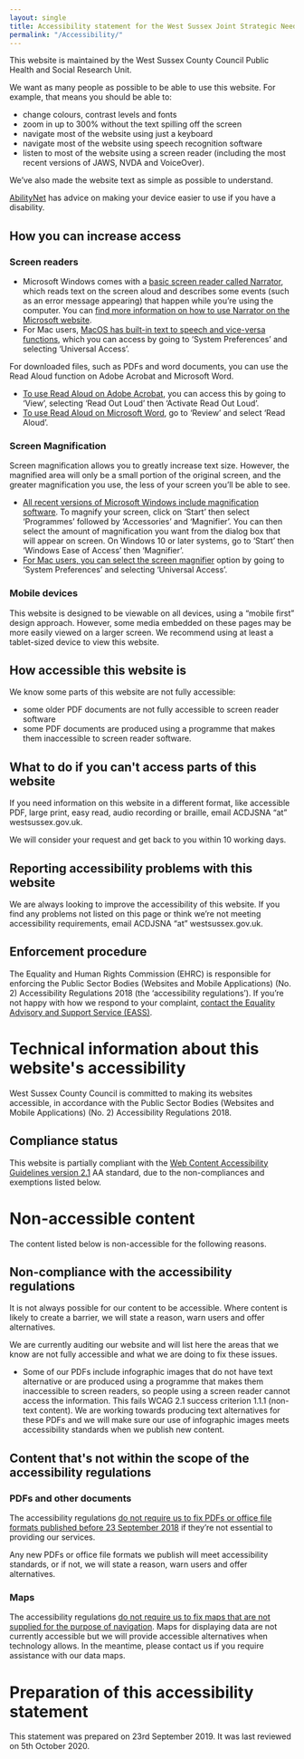 ```yaml
---
layout: single
title: Accessibility statement for the West Sussex Joint Strategic Needs Assessment (JSNA) website. 
permalink: "/Accessibility/"
---
```


This website is maintained by the West Sussex County Council Public Health and Social Research Unit. 

We want as many people as possible to be able to use this website. For example, that means you should be able to:
+ change colours, contrast levels and fonts
+ zoom in up to 300% without the text spilling off the screen
+ navigate most of the website using just a keyboard
+ navigate most of the website using speech recognition software
+ listen to most of the website using a screen reader (including the most recent versions of JAWS, NVDA and VoiceOver).

We’ve also made the website text as simple as possible to understand.

[AbilityNet](https://mcmw.abilitynet.org.uk/) has advice on making your device easier to use if you have a disability.

## How you can increase access

### Screen readers 

* Microsoft Windows comes with a [basic screen reader called Narrator](https://support.microsoft.com/en-gb/search?query=Start%20Narrator), which reads text on the screen aloud and describes some events (such as an error message appearing) that happen while you’re using the computer. You can [find more information on how to use Narrator on the Microsoft website](https://support.microsoft.com/en-us/help/22798/windows-10-complete-guide-to-narrator).
* For Mac users, [MacOS has built-in text to speech and vice-versa functions](https://support.apple.com/en-gb/accessibility/mac), which you can access by going to ‘System Preferences’ and selecting ‘Universal Access’.

For downloaded files, such as PDFs and word documents, you can use the Read Aloud function on Adobe Acrobat and Microsoft Word. 
* [To use Read Aloud on Adobe Acrobat](https://helpx.adobe.com/uk/reader/using/accessibility-features.html#use_a_screen_reader_or_magnifier), you can access this by going to ‘View’, selecting ‘Read Out Loud’ then ‘Activate Read Out Loud’. 
* [To use Read Aloud on Microsoft Word](https://support.office.com/en-us/article/use-a-screen-reader-to-explore-and-navigate-word-a16a93f4-163f-4f48-a246-78c2573d8953), go to ‘Review’ and select ‘Read Aloud’.

### Screen Magnification 

Screen magnification allows you to greatly increase text size. However, the magnified area will only be a small portion of the original screen, and the greater magnification you use, the less of your screen you’ll be able to see. 

* [All recent versions of Microsoft Windows include magnification software](https://support.microsoft.com/en-gb/help/11542/windows-use-magnifier-to-make-things-easier-to-see). To magnify your screen, click on ‘Start’ then select ‘Programmes’ followed by ‘Accessories’ and ‘Magnifier’. You can then select the amount of magnification you want from the dialog box that will appear on screen. On Windows 10 or later systems, go to ‘Start’ then ‘Windows Ease of Access’ then ‘Magnifier’.
* [For Mac users, you can select the screen magnifier](https://www.apple.com/uk/accessibility/mac/vision/) option by going to ‘System Preferences’ and selecting ‘Universal Access’.

### Mobile devices 

This website is designed to be viewable on all devices, using a “mobile first” design approach. However, some media embedded on these pages may be more easily viewed on a larger screen. We recommend using at least a tablet-sized device to view this website.

## How accessible this website is

We know some parts of this website are not fully accessible:
+ some older PDF documents are not fully accessible to screen reader software
+ some PDF documents are produced using a programme that makes them inaccessible to screen reader software.

## What to do if you can't access parts of this website 

If you need information on this website in a different format, like accessible PDF, large print, easy read, audio recording or braille, email ACDJSNA “at” westsussex.gov.uk.

We will consider your request and get back to you within 10 working days.

## Reporting accessibility problems with this website 

We are always looking to improve the accessibility of this website. If you find any problems not listed on this page or think we’re not meeting accessibility requirements, email ACDJSNA “at” westsussex.gov.uk.

## Enforcement procedure 

The Equality and Human Rights Commission (EHRC) is responsible for enforcing the Public Sector Bodies (Websites and Mobile Applications) (No. 2) Accessibility Regulations 2018 (the ‘accessibility regulations’). If you’re not happy with how we respond to your complaint, [contact the Equality Advisory and Support Service (EASS)](https://www.equalityadvisoryservice.com/).


# Technical information about this website's accessibility 

West Sussex County Council is committed to making its websites accessible, in accordance with the Public Sector Bodies (Websites and Mobile Applications) (No. 2) Accessibility Regulations 2018.

## Compliance status

This website is partially compliant with the [Web Content Accessibility Guidelines version 2.1](http://www.w3.org/TR/WCAG21/) AA standard, due to the non-compliances and exemptions listed below.

# Non-accessible content 

The content listed below is non-accessible for the following reasons.

## Non-compliance with the accessibility regulations 

It is not always possible for our content to be accessible. Where content is likely to create a barrier, we will state a reason, warn users and offer alternatives. 

We are currently auditing our website and will list here the areas that we know are not fully accessible and what we are doing to fix these issues.

+ Some of our PDFs include infographic images that do not have text alternative or are produced using a programme that makes them inaccessible to screen readers, so people using a screen reader cannot access the information. This fails WCAG 2.1 success criterion 1.1.1 (non-text content). We are working towards producing text alternatives for these PDFs and we will make sure our use of infographic images meets accessibility standards when we publish new content.  

## Content that's not within the scope of the accessibility regulations 

### PDFs and other documents 

The accessibility regulations [do not require us to fix PDFs or office file formats published before 23 September 2018](http://www.legislation.gov.uk/uksi/2018/952/regulation/4/made) if they’re not essential to providing our services.

Any new PDFs or office file formats we publish will meet accessibility standards, or if not, we will state a reason, warn users and offer alternatives.

### Maps

The accessibility regulations [do not require us to fix maps that are not supplied for the purpose of navigation](https://www.legislation.gov.uk/uksi/2018/852/made). Maps for displaying data are not currently accessible but we will provide accessible alternatives when technology allows. In the meantime, please contact us if you require assistance with our data maps.

# Preparation of this accessibility statement

This statement was prepared on 23rd September 2019. It was last reviewed on 5th October 2020.
